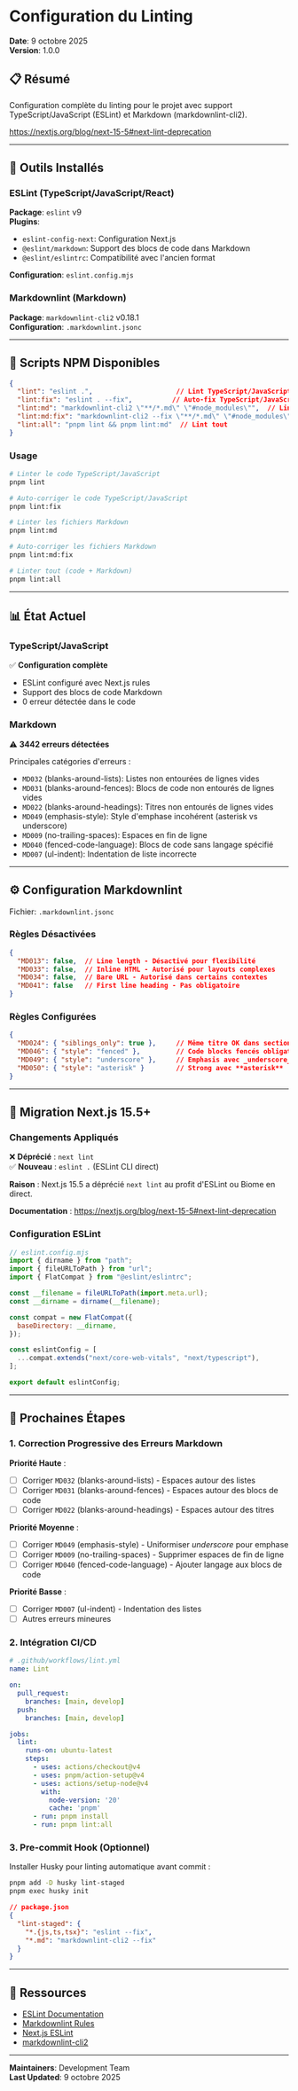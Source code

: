 # Configuration du Linting

**Date**: 9 octobre 2025  
**Version**: 1.0.0

## 📋 Résumé

Configuration complète du linting pour le projet avec support TypeScript/JavaScript (ESLint) et Markdown (markdownlint-cli2).

https://nextjs.org/blog/next-15-5#next-lint-deprecation

---

## 🔧 Outils Installés

### ESLint (TypeScript/JavaScript/React)

**Package**: `eslint` v9  
**Plugins**:

- `eslint-config-next`: Configuration Next.js
- `@eslint/markdown`: Support des blocs de code dans Markdown
- `@eslint/eslintrc`: Compatibilité avec l'ancien format

**Configuration**: `eslint.config.mjs`

### Markdownlint (Markdown)

**Package**: `markdownlint-cli2` v0.18.1  
**Configuration**: `.markdownlint.jsonc`

---

## 📜 Scripts NPM Disponibles

```json
{
  "lint": "eslint .",                     // Lint TypeScript/JavaScript
  "lint:fix": "eslint . --fix",          // Auto-fix TypeScript/JavaScript
  "lint:md": "markdownlint-cli2 \"**/*.md\" \"#node_modules\"",  // Lint Markdown
  "lint:md:fix": "markdownlint-cli2 --fix \"**/*.md\" \"#node_modules\"",  // Auto-fix Markdown
  "lint:all": "pnpm lint && pnpm lint:md"  // Lint tout
}
```

### Usage

```bash
# Linter le code TypeScript/JavaScript
pnpm lint

# Auto-corriger le code TypeScript/JavaScript
pnpm lint:fix

# Linter les fichiers Markdown
pnpm lint:md

# Auto-corriger les fichiers Markdown
pnpm lint:md:fix

# Linter tout (code + Markdown)
pnpm lint:all
```

---

## 📊 État Actuel

### TypeScript/JavaScript

✅ **Configuration complète**

- ESLint configuré avec Next.js rules
- Support des blocs de code Markdown
- 0 erreur détectée dans le code

### Markdown

⚠️ **3442 erreurs détectées**

Principales catégories d'erreurs :

- `MD032` (blanks-around-lists): Listes non entourées de lignes vides
- `MD031` (blanks-around-fences): Blocs de code non entourés de lignes vides
- `MD022` (blanks-around-headings): Titres non entourés de lignes vides
- `MD049` (emphasis-style): Style d'emphase incohérent (asterisk vs underscore)
- `MD009` (no-trailing-spaces): Espaces en fin de ligne
- `MD040` (fenced-code-language): Blocs de code sans langage spécifié
- `MD007` (ul-indent): Indentation de liste incorrecte

---

## ⚙️ Configuration Markdownlint

Fichier: `.markdownlint.jsonc`

### Règles Désactivées

```json
{
  "MD013": false,  // Line length - Désactivé pour flexibilité
  "MD033": false,  // Inline HTML - Autorisé pour layouts complexes
  "MD034": false,  // Bare URL - Autorisé dans certains contextes
  "MD041": false   // First line heading - Pas obligatoire
}
```

### Règles Configurées

```json
{
  "MD024": { "siblings_only": true },     // Même titre OK dans sections différentes
  "MD046": { "style": "fenced" },         // Code blocks fencés obligatoires
  "MD049": { "style": "underscore" },     // Emphasis avec _underscore_
  "MD050": { "style": "asterisk" }        // Strong avec **asterisk**
}
```

---

## 🚀 Migration Next.js 15.5+

### Changements Appliqués

❌ **Déprécié** : `next lint`  
✅ **Nouveau** : `eslint .` (ESLint CLI direct)

**Raison** : Next.js 15.5 a déprécié `next lint` au profit d'ESLint ou Biome en direct.

**Documentation** : https://nextjs.org/blog/next-15-5#next-lint-deprecation

### Configuration ESLint

```javascript
// eslint.config.mjs
import { dirname } from "path";
import { fileURLToPath } from "url";
import { FlatCompat } from "@eslint/eslintrc";

const __filename = fileURLToPath(import.meta.url);
const __dirname = dirname(__filename);

const compat = new FlatCompat({
  baseDirectory: __dirname,
});

const eslintConfig = [
  ...compat.extends("next/core-web-vitals", "next/typescript"),
];

export default eslintConfig;
```

---

## 📝 Prochaines Étapes

### 1. Correction Progressive des Erreurs Markdown

**Priorité Haute** :

- [ ] Corriger `MD032` (blanks-around-lists) - Espaces autour des listes
- [ ] Corriger `MD031` (blanks-around-fences) - Espaces autour des blocs de code
- [ ] Corriger `MD022` (blanks-around-headings) - Espaces autour des titres

**Priorité Moyenne** :

- [ ] Corriger `MD049` (emphasis-style) - Uniformiser _underscore_ pour emphase
- [ ] Corriger `MD009` (no-trailing-spaces) - Supprimer espaces de fin de ligne
- [ ] Corriger `MD040` (fenced-code-language) - Ajouter langage aux blocs de code

**Priorité Basse** :

- [ ] Corriger `MD007` (ul-indent) - Indentation des listes
- [ ] Autres erreurs mineures

### 2. Intégration CI/CD

```yaml
# .github/workflows/lint.yml
name: Lint

on:
  pull_request:
    branches: [main, develop]
  push:
    branches: [main, develop]

jobs:
  lint:
    runs-on: ubuntu-latest
    steps:
      - uses: actions/checkout@v4
      - uses: pnpm/action-setup@v4
      - uses: actions/setup-node@v4
        with:
          node-version: '20'
          cache: 'pnpm'
      - run: pnpm install
      - run: pnpm lint:all
```

### 3. Pre-commit Hook (Optionnel)

Installer Husky pour linting automatique avant commit :

```bash
pnpm add -D husky lint-staged
pnpm exec husky init
```

```json
// package.json
{
  "lint-staged": {
    "*.{js,ts,tsx}": "eslint --fix",
    "*.md": "markdownlint-cli2 --fix"
  }
}
```

---

## 🔗 Ressources

- [ESLint Documentation](https://eslint.org/)
- [Markdownlint Rules](https://github.com/DavidAnson/markdownlint/blob/main/doc/Rules.md)
- [Next.js ESLint](https://nextjs.org/docs/app/building-your-application/configuring/eslint)
- [markdownlint-cli2](https://github.com/DavidAnson/markdownlint-cli2)

---

**Maintainers**: Development Team  
**Last Updated**: 9 octobre 2025
